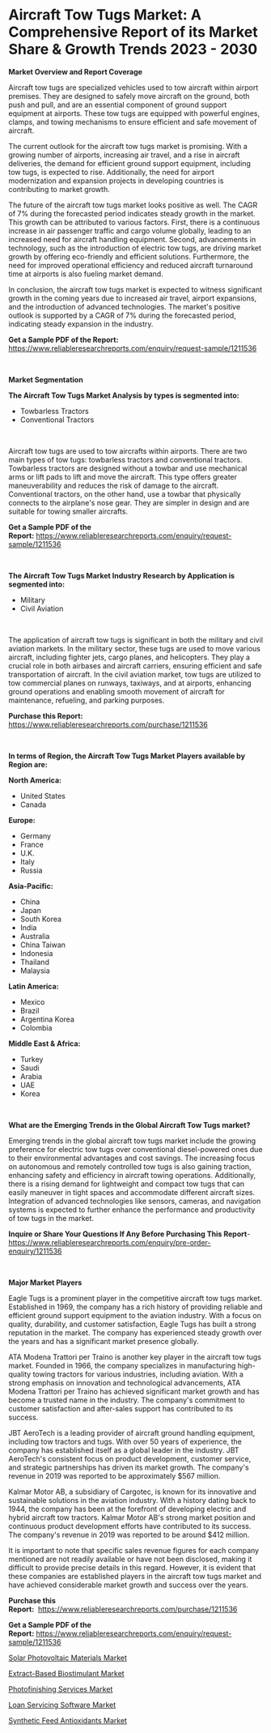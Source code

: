 <p><h1>Aircraft Tow Tugs Market: A Comprehensive Report of its Market Share & Growth Trends 2023 - 2030</h1></p><p><strong>Market Overview and Report Coverage</strong></p>
<p><p>Aircraft tow tugs are specialized vehicles used to tow aircraft within airport premises. They are designed to safely move aircraft on the ground, both push and pull, and are an essential component of ground support equipment at airports. These tow tugs are equipped with powerful engines, clamps, and towing mechanisms to ensure efficient and safe movement of aircraft.</p><p>The current outlook for the aircraft tow tugs market is promising. With a growing number of airports, increasing air travel, and a rise in aircraft deliveries, the demand for efficient ground support equipment, including tow tugs, is expected to rise. Additionally, the need for airport modernization and expansion projects in developing countries is contributing to market growth.</p><p>The future of the aircraft tow tugs market looks positive as well. The CAGR of 7% during the forecasted period indicates steady growth in the market. This growth can be attributed to various factors. First, there is a continuous increase in air passenger traffic and cargo volume globally, leading to an increased need for aircraft handling equipment. Second, advancements in technology, such as the introduction of electric tow tugs, are driving market growth by offering eco-friendly and efficient solutions. Furthermore, the need for improved operational efficiency and reduced aircraft turnaround time at airports is also fueling market demand.</p><p>In conclusion, the aircraft tow tugs market is expected to witness significant growth in the coming years due to increased air travel, airport expansions, and the introduction of advanced technologies. The market's positive outlook is supported by a CAGR of 7% during the forecasted period, indicating steady expansion in the industry.</p></p>
<p><strong>Get a Sample PDF of the Report:</strong> <a href="https://www.reliableresearchreports.com/enquiry/request-sample/1211536">https://www.reliableresearchreports.com/enquiry/request-sample/1211536</a></p>
<p>&nbsp;</p>
<p><strong>Market Segmentation</strong></p>
<p><strong>The Aircraft Tow Tugs Market Analysis by types is segmented into:</strong></p>
<p><ul><li>Towbarless Tractors</li><li>Conventional Tractors</li></ul></p>
<p>&nbsp;</p>
<p><p>Aircraft tow tugs are used to tow aircrafts within airports. There are two main types of tow tugs: towbarless tractors and conventional tractors. Towbarless tractors are designed without a towbar and use mechanical arms or lift pads to lift and move the aircraft. This type offers greater maneuverability and reduces the risk of damage to the aircraft. Conventional tractors, on the other hand, use a towbar that physically connects to the airplane's nose gear. They are simpler in design and are suitable for towing smaller aircrafts.</p></p>
<p><strong>Get a Sample PDF of the Report:</strong>&nbsp;<a href="https://www.reliableresearchreports.com/enquiry/request-sample/1211536">https://www.reliableresearchreports.com/enquiry/request-sample/1211536</a></p>
<p>&nbsp;</p>
<p><strong>The Aircraft Tow Tugs Market Industry Research by Application is segmented into:</strong></p>
<p><ul><li>Military</li><li>Civil Aviation</li></ul></p>
<p>&nbsp;</p>
<p><p>The application of aircraft tow tugs is significant in both the military and civil aviation markets. In the military sector, these tugs are used to move various aircraft, including fighter jets, cargo planes, and helicopters. They play a crucial role in both airbases and aircraft carriers, ensuring efficient and safe transportation of aircraft. In the civil aviation market, tow tugs are utilized to tow commercial planes on runways, taxiways, and at airports, enhancing ground operations and enabling smooth movement of aircraft for maintenance, refueling, and parking purposes.</p></p>
<p><strong>Purchase this Report:</strong>&nbsp; <a href="https://www.reliableresearchreports.com/purchase/1211536">https://www.reliableresearchreports.com/purchase/1211536</a></p>
<p>&nbsp;</p>
<p><strong>In terms of Region, the Aircraft Tow Tugs Market Players available by Region are:</strong></p>
<p>
    <p> <strong> North America: </strong>
        <ul>
            <li>United States</li>
            <li>Canada</li>
        </ul>
        </p> 
    <p> <strong> Europe: </strong>
        <ul>
            <li>Germany</li>
            <li>France</li>
            <li>U.K.</li>
            <li>Italy</li>
            <li>Russia</li>
        </ul>
        </p> 
    <p> <strong> Asia-Pacific: </strong>
        <ul>
            <li>China</li>
            <li>Japan</li>
            <li>South Korea</li>
            <li>India</li>
            <li>Australia</li>
            <li>China Taiwan</li>
            <li>Indonesia</li>
            <li>Thailand</li>
            <li>Malaysia</li>
        </ul>
        </p> 
    <p> <strong> Latin America: </strong>
        <ul>
            <li>Mexico</li>
            <li>Brazil</li>
            <li>Argentina Korea</li>
            <li>Colombia</li>
        </ul>
        </p> 
    <p> <strong> Middle East & Africa: </strong>
        <ul>
            <li>Turkey</li>
            <li>Saudi</li>
            <li>Arabia</li>
            <li>UAE</li>
            <li>Korea</li>
        </ul>
    </p>
    </p>
<p>&nbsp;</p>
<p><strong>What are the Emerging Trends in the Global Aircraft Tow Tugs market?</strong></p>
<p><p>Emerging trends in the global aircraft tow tugs market include the growing preference for electric tow tugs over conventional diesel-powered ones due to their environmental advantages and cost savings. The increasing focus on autonomous and remotely controlled tow tugs is also gaining traction, enhancing safety and efficiency in aircraft towing operations. Additionally, there is a rising demand for lightweight and compact tow tugs that can easily maneuver in tight spaces and accommodate different aircraft sizes. Integration of advanced technologies like sensors, cameras, and navigation systems is expected to further enhance the performance and productivity of tow tugs in the market.</p></p>
<p><strong>Inquire or Share Your Questions If Any Before Purchasing This Report</strong>- <a href="https://www.reliableresearchreports.com/enquiry/pre-order-enquiry/1211536">https://www.reliableresearchreports.com/enquiry/pre-order-enquiry/1211536</a></p>
<p>&nbsp;</p>
<p><strong>Major Market Players</strong></p>
<p><p>Eagle Tugs is a prominent player in the competitive aircraft tow tugs market. Established in 1969, the company has a rich history of providing reliable and efficient ground support equipment to the aviation industry. With a focus on quality, durability, and customer satisfaction, Eagle Tugs has built a strong reputation in the market. The company has experienced steady growth over the years and has a significant market presence globally.</p><p>ATA Modena Trattori per Traino is another key player in the aircraft tow tugs market. Founded in 1966, the company specializes in manufacturing high-quality towing tractors for various industries, including aviation. With a strong emphasis on innovation and technological advancements, ATA Modena Trattori per Traino has achieved significant market growth and has become a trusted name in the industry. The company's commitment to customer satisfaction and after-sales support has contributed to its success.</p><p>JBT AeroTech is a leading provider of aircraft ground handling equipment, including tow tractors and tugs. With over 50 years of experience, the company has established itself as a global leader in the industry. JBT AeroTech's consistent focus on product development, customer service, and strategic partnerships has driven its market growth. The company's revenue in 2019 was reported to be approximately $567 million.</p><p>Kalmar Motor AB, a subsidiary of Cargotec, is known for its innovative and sustainable solutions in the aviation industry. With a history dating back to 1944, the company has been at the forefront of developing electric and hybrid aircraft tow tractors. Kalmar Motor AB's strong market position and continuous product development efforts have contributed to its success. The company's revenue in 2019 was reported to be around $412 million.</p><p>It is important to note that specific sales revenue figures for each company mentioned are not readily available or have not been disclosed, making it difficult to provide precise details in this regard. However, it is evident that these companies are established players in the aircraft tow tugs market and have achieved considerable market growth and success over the years.</p></p>
<p><strong>Purchase this Report:</strong>&nbsp;&nbsp;<a href="https://www.reliableresearchreports.com/purchase/1211536">https://www.reliableresearchreports.com/purchase/1211536</a></p>
<p></p>
<p><strong>Get a Sample PDF of the Report:</strong>&nbsp;<a href="https://www.reliableresearchreports.com/enquiry/request-sample/1211536">https://www.reliableresearchreports.com/enquiry/request-sample/1211536</a></p>
<p><p><a href="https://www.linkedin.com/pulse/solar-photovoltaic-materials-market-challenges-opportunities/">Solar Photovoltaic Materials Market</a></p><p><a href="https://www.linkedin.com/pulse/extract-based-biostimulant-market-size-2023-2030-global/">Extract-Based Biostimulant Market</a></p><p><a href="https://medium.com/@karleeprice2004/photofinishing-services-market-analysis-its-cagr-market-segmentation-and-global-industry-overview-df3d4e5788cc">Photofinishing Services Market</a></p><p><a href="https://medium.com/@tatemonahan564856/loan-servicing-software-market-furnishes-information-on-market-share-market-trends-and-market-a29d7762460d">Loan Servicing Software Market</a></p><p><a href="https://www.linkedin.com/pulse/synthetic-feed-antioxidants-market-research-report-unlocks/">Synthetic Feed Antioxidants Market</a></p></p>